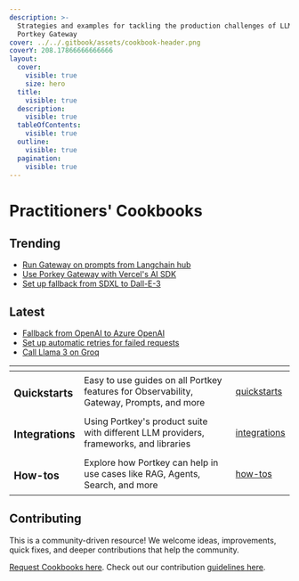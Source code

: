 ```yaml
---
description: >-
  Strategies and examples for tackling the production challenges of LLMs with
  Portkey Gateway
cover: ../../.gitbook/assets/cookbook-header.png
coverY: 208.17866666666666
layout:
  cover:
    visible: true
    size: hero
  title:
    visible: true
  description:
    visible: true
  tableOfContents:
    visible: true
  outline:
    visible: true
  pagination:
    visible: true
---
```


# Practitioners' Cookbooks

## Trending

* [Run Gateway on prompts from Langchain hub](https://github.com/Portkey-AI/gateway/blob/cookbook/examples/howtos/run-gateway-on-prompts-from-langchain-hub.md)
* [Use Porkey Gateway with Vercel's AI SDK](https://github.com/Portkey-AI/gateway/blob/cookbook/examples/integrations/vercel-ai.md)
* [Set up fallback from SDXL to Dall-E-3](https://github.com/Portkey-AI/gateway/blob/cookbook/examples/howtos/fallback-from-stable-diffusion-to-dall-e.ipynb)

## Latest

* [Fallback from OpenAI to Azure OpenAI](https://github.com/Portkey-AI/gateway/blob/cookbook/examples/howtos/fallback-from-openai-to-azure.ipynb)
* [Set up automatic retries for failed requests](https://github.com/Portkey-AI/gateway/blob/cookbook/examples/quickstarts/trigger-automatic-retries-on-llm-failures.md)
* [Call Llama 3 on Groq](https://github.com/Portkey-AI/gateway/blob/cookbook/examples/quickstarts/llama-3-on-groq.ipynb)

<table data-view="cards"><thead><tr><th></th><th></th><th data-hidden data-card-target data-type="content-ref"></th></tr></thead><tbody><tr><td><h3>Quickstarts</h3></td><td>Easy to use guides on all Portkey features for Observability, Gateway, Prompts, and more</td><td><a href="quickstarts/">quickstarts</a></td></tr><tr><td><h3>Integrations</h3></td><td>Using Portkey's product suite with different LLM providers, frameworks, and libraries</td><td><a href="integrations/">integrations</a></td></tr><tr><td><h3>How-tos</h3></td><td>Explore how Portkey can help in use cases like RAG, Agents, Search, and more</td><td><a href="how-tos/">how-tos</a></td></tr></tbody></table>

## Contributing

This is a community-driven resource! We welcome ideas, improvements, quick fixes, and deeper contributions that help the community.

[Request Cookbooks here](https://github.com/portkey-ai/gateway/issues). Check out our contribution [guidelines here](https://github.com/Portkey-AI/gateway/blob/cookbook/.github/CONTRIBUTING.md).
